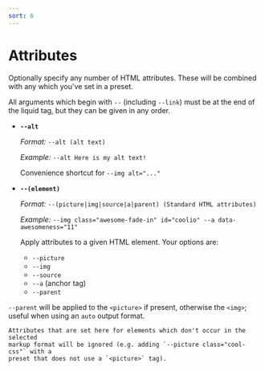 ```yaml
---
sort: 6
---
```


# Attributes

Optionally specify any number of HTML attributes. These will be combined with
any which you've set in a preset.

All arguments which begin with `--` (including `--link`) must be at the end of
the liquid tag, but they can be given in any order.

- **`--alt`**

  _Format:_ `--alt (alt text)`

  _Example:_ `--alt Here is my alt text!`

  Convenience shortcut for `--img alt="..."`

- **`--(element)`**

  _Format:_ `--(picture|img|source|a|parent) (Standard HTML attributes)`

  _Example:_ `--img class="awesome-fade-in" id="coolio" --a data-awesomeness="11"`

  Apply attributes to a given HTML element. Your options are:

  - `--picture`
  - `--img`
  - `--source`
  - `--a` (anchor tag)
  - `--parent`

`--parent` will be applied to the `<picture>` if present, otherwise the
`<img>`; useful when using an `auto` output format.

```note
Attributes that are set here for elements which don't occur in the selected
markup format will be ignored (e.g. adding `--picture class="cool-css"` with a
preset that does not use a `<picture>` tag).
```
